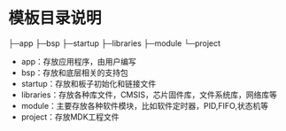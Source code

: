 # 模板目录说明

├─app
├─bsp
├─startup
├─libraries
├─module
└─project

* app：存放应用程序，由用户编写
* bsp：存放和底层相关的支持包
* startup：存放和板子初始化和链接文件
* libraries：存放各种库文件，CMSIS，芯片固件库，文件系统库，网络库等
* module：主要存放各种软件模块，比如软件定时器，PID,FIFO,状态机等
* project：存放MDK工程文件